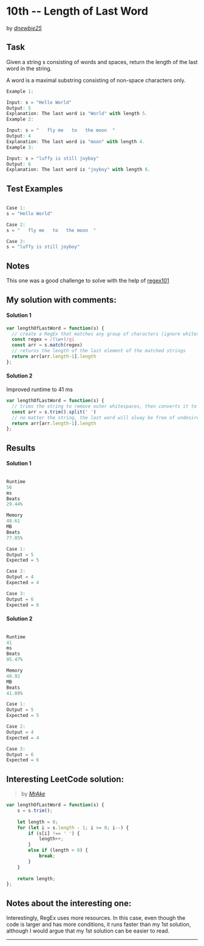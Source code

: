 # 10th -- Length of Last Word





by *[dnewbie25](https://leetcode.com/u/dnewbie25/)*


## Task

Given a string s consisting of words and spaces, return the length of the last word in the string.

A word is a maximal substring consisting of non-space characters only.

```js
Example 1:

Input: s = "Hello World"
Output: 5
Explanation: The last word is "World" with length 5.
Example 2:

Input: s = "   fly me   to   the moon  "
Output: 4
Explanation: The last word is "moon" with length 4.
Example 3:

Input: s = "luffy is still joyboy"
Output: 6
Explanation: The last word is "joyboy" with length 6.

```


## Test Examples

```js

Case 1:
s = "Hello World"

Case 2:
s = "   fly me   to   the moon  "

Case 3:
s = "luffy is still joyboy"


```


## Notes

This one was a good challenge to solve with the help of [regex101](https://regex101.com)

## My solution with comments:

#### Solution 1

```js
var lengthOfLastWord = function(s) {
  // create a RegEx that matches any group of characters (ignore whitespaces)
  const regex = /(\w+)/gi
  const arr = s.match(regex)
  // returns the length of the last element of the matched strings
  return arr[arr.length-1].length
};

```

#### Solution 2

Improved runtime to 41 ms

```js
var lengthOfLastWord = function(s) {
  // trims the string to remove outer whitespaces, then converts it to an array separating by internal whispaces
  const arr = s.trim().split(' ')
  // no matter the string, the last word will alway be free of undesired whitespaces. Return its length
  return arr[arr.length-1].length
};

```


## Results

#### Solution 1

```js

Runtime
56
ms
Beats
29.44%

Memory
48.61
MB
Beats
77.05%

Case 1:
Output = 5
Expected = 5

Case 2:
Output = 4
Expected = 4

Case 3:
Output = 6
Expected = 6
```

#### Solution 2

```js

Runtime
41
ms
Beats
95.47%

Memory
48.92
MB
Beats
41.08%

Case 1:
Output = 5
Expected = 5

Case 2:
Output = 4
Expected = 4

Case 3:
Output = 6
Expected = 6
```

## Interesting LeetCode solution:
> by *[MrAke](https://leetcode.com/problems/length-of-last-word/solutions/4954087/97-43-easy-solution-with-explanation)*

```js
var lengthOfLastWord = function(s) {
    s = s.trim();
    
    let length = 0;
    for (let i = s.length - 1; i >= 0; i--) {
        if (s[i] !== ' ') {
            length++;
        }
        else if (length > 0) {
            break;
        }
    }
    
    return length;
};

```

## Notes about the interesting one:

Interestingly, RegEx uses more resources. In this case, even though the code is larger and has more conditions, it runs faster than my 1st solution, although I would argue that my 1st solution can be easier to read.

---
